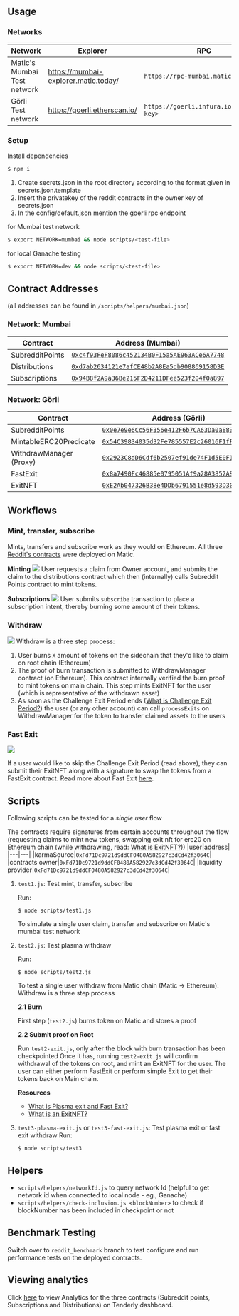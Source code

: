 ## Usage

### Networks
|Network|Explorer|RPC|
|---|---|---|
|Matic's Mumbai Test network|https://mumbai-explorer.matic.today/|`https://rpc-mumbai.matic.today`|
|Görli Test network|https://goerli.etherscan.io/|`https://goerli.infura.io/v3/<api-key>`|

### Setup

Install dependencies
```bash
$ npm i
```

1. Create secrets.json in the root directory according to the format given in secrets.json.template </br>
2. Insert the privatekey of the reddit contracts in the owner key of secrets.json
3. In the config/default.json mention the goerli rpc endpoint 

for Mumbai test network
```bash
$ export NETWORK=mumbai && node scripts/<test-file>
```

for local Ganache testing
```bash
$ export NETWORK=dev && node scripts/<test-file>
```

## Contract Addresses
(all addresses can be found in `/scripts/helpers/mumbai.json`)
### Network: Mumbai 
|Contract|Address (Mumbai)|
|---|---|
|SubredditPoints|[`0xc4f93FeF8086c452134B0F15a5AE963ACe6A7748`](https://mumbai-explorer.matic.today/address/0xc4f93FeF8086c452134B0F15a5AE963ACe6A7748/transactions)|
|Distributions|[`0xd7ab2634121e7afCE48b2A8Ea5db908869158D3E`](https://mumbai-explorer.matic.today/address/0xd7ab2634121e7afCE48b2A8Ea5db908869158D3E/transactions)|
|Subscriptions|[`0x94B8f2A9a36Be215F2D4211DFee523f204f0a897`](https://mumbai-explorer.matic.today/address/0x94B8f2A9a36Be215F2D4211DFee523f204f0a897/transactions)|
### Network: Görli
|Contract|Address (Görli)|
|---|---|
|SubredditPoints|[`0x0e7e9e6Cc56F356e412F6b7CA63Da0a883243fC0`](https://goerli.etherscan.io/address/0x0e7e9e6Cc56F356e412F6b7CA63Da0a883243fC0)|
|MintableERC20Predicate|[`0x54C39834035d32Fe785557E2c26016F1fFb4C3d4`](https://goerli.etherscan.io/address/0x54C39834035d32Fe785557E2c26016F1fFb4C3d4)|
|WithdrawManager (Proxy)|[`0x2923C8dD6Cdf6b2507ef91de74F1d5E0F11Eac53`](https://goerli.etherscan.io/address/0x2923C8dD6Cdf6b2507ef91de74F1d5E0F11Eac53)|
|FastExit|[`0x8a7490Fc46885e0795051Af9a28A3852A988E34f`](https://goerli.etherscan.io/address/0x8a7490Fc46885e0795051Af9a28A3852A988E34f)|
|ExitNFT|[`0xE2Ab047326B38e4DDb6791551e8d593D30E02724`](https://goerli.etherscan.io/address/0xE2Ab047326B38e4DDb6791551e8d593D30E02724)|

## Workflows
### Mint, transfer, subscribe
Mints, transfers and subscribe work as they would on Ethereum. All three [Reddit's contracts](./contracts/) were deployed on Matic.

**Minting**
![](docs/images/lunpaj18mp551.png)
User requests a claim from Owner account, and submits the claim to the distributions contract which then (internally) calls Subreddit Points contract to mint tokens.


**Subscriptions**
![](docs/images/bqnvt50amp551.png)
User submits `subscribe` transaction to place a subscription intent, thereby burning some amount of their tokens.


### Withdraw
![](docs/images/Screenshot%202020-07-27%20at%205.57.14%20PM.png)
Withdraw is a three step process:

1. User burns `X` amount of tokens on the sidechain that they'd like to claim on root chain (Ethereum)
2. The proof of burn transaction is submitted to WithdrawManager contract (on Ethereum). This contract internally verified the burn proof to mint tokens on main chain. This step mints ExitNFT for the user (which is representative of the withdrawn asset)
3. As soon as the Challenge Exit Period ends ([What is Challenge Exit Period?](/docs/withdraw.md)) the user (or any other account) can call `processExits` on WithdrawManager for the token to transfer claimed assets to the users
   
### Fast Exit
![](docs/images/Screenshot%202020-07-27%20at%205.56.49%20PM.png)

If a user would like to skip the Challenge Exit Period (read above), they can submit their ExitNFT along with a signature to swap the tokens from a FastExit contract. Read more about Fast Exit [here](/docs/withdraw.md).



## Scripts

Following scripts can be tested for a *single user* flow

The contracts require signatures from certain accounts throughout the flow (requesting claims to mint new tokens, swapping exit nft for erc20 on Ethereum chain (while withdrawing, read: [What is ExitNFT?](docs/withdraw.md)))
|user|address|
|---|---|
|karmaSource|`0xFd71Dc9721d9ddCF0480A582927c3dCd42f3064C`|
|contracts owner|`0xFd71Dc9721d9ddCF0480A582927c3dCd42f3064C`|
|liquidity provider|`0xFd71Dc9721d9ddCF0480A582927c3dCd42f3064C`|

1. `test1.js`: Test mint, transfer, subscribe
   
   Run:
   ```
   $ node scripts/test1.js
   ```
   To simulate a single user claim, transfer and subscribe on Matic's mumbai test network
2. `test2.js`: Test plasma withdraw
   
   Run:
   ```
   $ node scripts/test2.js
   ```
   To test a single user withdraw from Matic chain (Matic -> Ethereum): Withdraw is a three step process
   
   **2.1 Burn**

   First step (`test2.js`) burns token on Matic and stores a proof
   
   **2.2 Submit proof on Root**

   Run `test2-exit.js`, only after the block with burn transaction has been checkpointed
   Once it has, running `test2-exit.js` will confirm withdrawal of the tokens on root, and mint an ExitNFT for the user. The user can either perform FastExit or perform simple Exit to get their tokens back on Main chain.

   **Resources**
   - [What is Plasma exit and Fast Exit?](/docs/withdraw.md)
   - [What is an ExitNFT?](/docs/withdraw.md)

3. `test3-plasma-exit.js` or `test3-fast-exit.js`: Test plasma exit or fast exit withdraw
   Run: 
   ```
   $ node scripts/test3
   ```

## Helpers
- `scripts/helpers/networkId.js` to query network Id (helpful to get network id when connected to local node - eg., Ganache)
- `scripts/helpers/check-inclusion.js <blockNumber>` to check if blockNumber has been included in checkpoint or not 

## Benchmark Testing

Switch over to `reddit_benchmark` branch to test configure and run performance tests on the deployed contracts.

## Viewing analytics

Click [here](https://dashboard.tenderly.co/public/angela/reddit/analytics/) to view Analytics for the three contracts (Subreddit points, Subscriptions and Distributions) on Tenderly dashboard.
